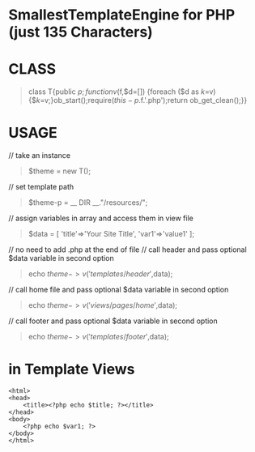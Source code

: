# SmallestTemplateEngine for PHP (just 135 Characters)

# CLASS
> class T{public $p;function v($f,$d=[]) {foreach ($d as $k=$v) {$$k=$v;}ob_start();require($this-p.$f.'.php');return ob_get_clean();}}

# USAGE

// take an instance
> $theme = new T();

// set template path
> $theme-p = __ DIR __."/resources/";


// assign variables in array and access them in view file
> $data = [
>	'title'=>'Your Site Title',
>	'var1'=>'value1'
>];

// no need to add .php at the end of file
// call header and pass optional $data variable in second option
> echo $theme->v('templates/header',$data);

// call home file and pass optional $data variable in second option
> echo $theme->v('views/pages/home',$data);

// call footer and pass optional $data variable in second option
> echo $theme->v('templates/footer',$data);


# in Template Views

>	<!DOCTYPE HTML>
    <html>
    <head>
        <title><?php echo $title; ?></title>
    </head>
    <body>
        <?php echo $var1; ?>
    </body>
    </html>
